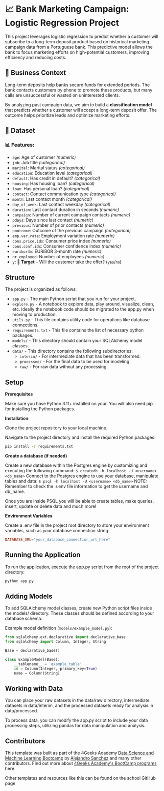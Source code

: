 # 📈 Bank Marketing Campaign: Logistic Regression Project

This project leverages logistic regression to predict whether a customer will subscribe to a long-term deposit product based on historical marketing campaign data from a Portuguese bank. This predictive model allows the bank to focus marketing efforts on high-potential customers, improving efficiency and reducing costs.

## 🧠 Business Context

Long-term deposits help banks secure funds for extended periods. The bank contacts customers by phone to promote these products, but many calls are unsuccessful or wasted on uninterested clients. 

By analyzing past campaign data, we aim to build a **classification model** that predicts whether a customer will accept a long-term deposit offer. The outcome helps prioritize leads and optimize marketing efforts.

## 📁 Dataset

### 📊 Features:

- `age`: Age of customer *(numeric)*
- `job`: Job title *(categorical)*
- `marital`: Marital status *(categorical)*
- `education`: Education level *(categorical)*
- `default`: Has credit in default? *(categorical)*
- `housing`: Has housing loan? *(categorical)*
- `loan`: Has personal loan? *(categorical)*
- `contact`: Contact communication type *(categorical)*
- `month`: Last contact month *(categorical)*
- `day_of_week`: Last contact weekday *(categorical)*
- `duration`: Last contact duration in seconds *(numeric)*
- `campaign`: Number of current campaign contacts *(numeric)*
- `pdays`: Days since last contact *(numeric)*
- `previous`: Number of prior contacts *(numeric)*
- `poutcome`: Outcome of the previous campaign *(categorical)*
- `emp.var.rate`: Employment variation rate *(numeric)*
- `cons.price.idx`: Consumer price index *(numeric)*
- `cons.conf.idx`: Consumer confidence index *(numeric)*
- `euribor3m`: EURIBOR 3-month rate *(numeric)*
- `nr.employed`: Number of employees *(numeric)*
- `y`: 🔴 **Target** – Will the customer take the offer? (`yes`/`no`)

## Structure

The project is organized as follows:

- `app.py` - The main Python script that you run for your project.
- `explore.py` - A notebook to explore data, play around, visualize, clean, etc. Ideally the notebook code should be migrated to the app.py when moving to production.
- `utils.py` - This file contains utility code for operations like database connections.
- `requirements.txt` - This file contains the list of necessary python packages.
- `models/` - This directory should contain your SQLAlchemy model classes.
- `data/` - This directory contains the following subdirectories:
  - `interin/` - For intermediate data that has been transformed.
  - `processed/` - For the final data to be used for modeling.
  - `raw/` - For raw data without any processing.
 
    
## Setup

**Prerequisites**

Make sure you have Python 3.11+ installed on your. You will also need pip for installing the Python packages.

**Installation**

Clone the project repository to your local machine.

Navigate to the project directory and install the required Python packages:

```bash
pip install -r requirements.txt
```

**Create a database (if needed)**

Create a new database within the Postgres engine by customizing and executing the following command: `$ createdb -h localhost -U <username> <db_name>`
Connect to the Postgres engine to use your database, manipulate tables and data: `$ psql -h localhost -U <username> <db_name>`
NOTE: Remember to check the ./.env file information to get the username and db_name.

Once you are inside PSQL you will be able to create tables, make queries, insert, update or delete data and much more!

**Environment Variables**

Create a .env file in the project root directory to store your environment variables, such as your database connection string:

```makefile
DATABASE_URL="your_database_connection_url_here"
```

## Running the Application

To run the application, execute the app.py script from the root of the project directory:

```bash
python app.py
```

## Adding Models

To add SQLAlchemy model classes, create new Python script files inside the models/ directory. These classes should be defined according to your database schema.

Example model definition (`models/example_model.py`):

```py
from sqlalchemy.ext.declarative import declarative_base
from sqlalchemy import Column, Integer, String

Base = declarative_base()

class ExampleModel(Base):
    __tablename__ = 'example_table'
    id = Column(Integer, primary_key=True)
    name = Column(String)

```

## Working with Data

You can place your raw datasets in the data/raw directory, intermediate datasets in data/interim, and the processed datasets ready for analysis in data/processed.

To process data, you can modify the app.py script to include your data processing steps, utilizing pandas for data manipulation and analysis.

## Contributors

This template was built as part of the 4Geeks Academy [Data Science and Machine Learning Bootcamp](https://4geeksacademy.com/us/coding-bootcamps/datascience-machine-learning) by [Alejandro Sanchez](https://twitter.com/alesanchezr) and many other contributors. Find out more about [4Geeks Academy's BootCamp programs](https://4geeksacademy.com/us/programs) here.

Other templates and resources like this can be found on the school GitHub page.
